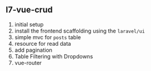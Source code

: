 ## l7-vue-crud

1.  initial setup
2.  install the frontend scaffolding using the `laravel/ui`
3.  simple mvc for `posts` table
4.  resource for read data
5.  add pagination
6.  Table Filtering with Dropdowns
7.  vue-router
